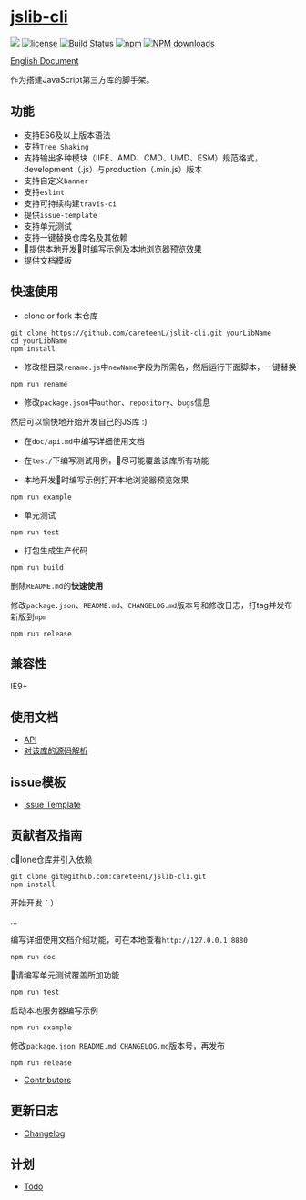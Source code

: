 # [jslib-cli](https://github.com/careteenL/jslib-cli)
[![](https://img.shields.io/badge/Powered%20by-jslib%20cli-brightgreen.svg)](https://github.com/careteenL/jslib-cli)
[![license](https://img.shields.io/badge/license-MIT-blue.svg)](https://github.com/careteenL/jslib-cli/blob/master/LICENSE)
[![Build Status](https://travis-ci.org/careteenL/jslib-cli.svg?branch=master)](https://travis-ci.org/careteenL/jslib-cli)
[![npm](https://img.shields.io/badge/npm-0.1.0-orange.svg)](https://www.npmjs.com/package/jslib-cli)
[![NPM downloads](http://img.shields.io/npm/dm/jslib-cli.svg?style=flat-square)](http://www.npmtrends.com/jslib-cli)

[English Document](./README.en_US.md)

作为搭建JavaScript第三方库的脚手架。

## 功能

- 支持ES6及以上版本语法
- 支持`Tree Shaking`
- 支持输出多种模块（IIFE、AMD、CMD、UMD、ESM）规范格式，development（.js）与production（.min.js）版本
- 支持自定义`banner`
- 支持`eslint`
- 支持可持续构建`travis-ci`
- 提供`issue-template`
- 支持单元测试
- 支持一键替换仓库名及其依赖
- 提供本地开发时编写示例及本地浏览器预览效果
- 提供文档模板

## 快速使用

- clone or fork 本仓库
```shell
git clone https://github.com/careteenL/jslib-cli.git yourLibName
cd yourLibName
npm install
```

- 修改根目录`rename.js`中`newName`字段为所需名，然后运行下面脚本，一键替换
```shell
npm run rename
```

- 修改`package.json`中`author`、`repository`、`bugs`信息

然后可以愉快地开始开发自己的JS库 :)

- 在`doc/api.md`中编写详细使用文档

- 在`test/`下编写测试用例，尽可能覆盖该库所有功能

- 本地开发时编写示例打开本地浏览器预览效果
```shell
npm run example
```

- 单元测试
```shell
npm run test
```

- 打包生成生产代码
```shell
npm run build
```

删除`README.md`的**快速使用**

修改`package.json`、`README.md`、`CHANGELOG.md`版本号和修改日志，打tag并发布新版到`npm`
```shell
npm run release
```

## 兼容性

IE9+

## 使用文档

- [API](./doc/api.md)
- [对该库的源码解析](xxx)

## issue模板

- [Issue Template](./ISSUETEMPLATE.md)

## 贡献者及指南

clone仓库并引入依赖
```shell
git clone git@github.com:careteenL/jslib-cli.git
npm install
```
开始开发：）

...

编写详细使用文档介绍功能，可在本地查看`http://127.0.0.1:8880`
```shell
npm run doc
```
请编写单元测试覆盖所加功能
```shell
npm run test
```
启动本地服务器编写示例
```shell
npm run example
```
修改`package.json README.md CHANGELOG.md`版本号，再发布
```shell
npm run release
```

- [Contributors](https://github.com/careteenL/jslib-cli/graphs/contributors)

## 更新日志

- [Changelog](./CHANGELOG.md)

## 计划

- [Todo](./TODO.md)